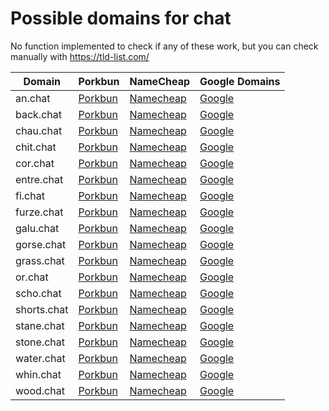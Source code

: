 # Possible domains for chat

No function implemented to check if any of these work, but you can check manually with https://tld-list.com/

| Domain | Porkbun | NameCheap | Google Domains |
|---|---|---|---|
| an.chat | [Porkbun](https://porkbun.com/checkout/search?prb=e814663da1&tlds=&idnLanguage=&search=search&q=an.chat) | [Namecheap](https://www.namecheap.com/domains/registration/results/?domain=an.chat) | [Google](https://domains.google.com/registrar/search?searchTerm=an.chat) |
| back.chat | [Porkbun](https://porkbun.com/checkout/search?prb=e814663da1&tlds=&idnLanguage=&search=search&q=back.chat) | [Namecheap](https://www.namecheap.com/domains/registration/results/?domain=back.chat) | [Google](https://domains.google.com/registrar/search?searchTerm=back.chat) |
| chau.chat | [Porkbun](https://porkbun.com/checkout/search?prb=e814663da1&tlds=&idnLanguage=&search=search&q=chau.chat) | [Namecheap](https://www.namecheap.com/domains/registration/results/?domain=chau.chat) | [Google](https://domains.google.com/registrar/search?searchTerm=chau.chat) |
| chit.chat | [Porkbun](https://porkbun.com/checkout/search?prb=e814663da1&tlds=&idnLanguage=&search=search&q=chit.chat) | [Namecheap](https://www.namecheap.com/domains/registration/results/?domain=chit.chat) | [Google](https://domains.google.com/registrar/search?searchTerm=chit.chat) |
| cor.chat | [Porkbun](https://porkbun.com/checkout/search?prb=e814663da1&tlds=&idnLanguage=&search=search&q=cor.chat) | [Namecheap](https://www.namecheap.com/domains/registration/results/?domain=cor.chat) | [Google](https://domains.google.com/registrar/search?searchTerm=cor.chat) |
| entre.chat | [Porkbun](https://porkbun.com/checkout/search?prb=e814663da1&tlds=&idnLanguage=&search=search&q=entre.chat) | [Namecheap](https://www.namecheap.com/domains/registration/results/?domain=entre.chat) | [Google](https://domains.google.com/registrar/search?searchTerm=entre.chat) |
| fi.chat | [Porkbun](https://porkbun.com/checkout/search?prb=e814663da1&tlds=&idnLanguage=&search=search&q=fi.chat) | [Namecheap](https://www.namecheap.com/domains/registration/results/?domain=fi.chat) | [Google](https://domains.google.com/registrar/search?searchTerm=fi.chat) |
| furze.chat | [Porkbun](https://porkbun.com/checkout/search?prb=e814663da1&tlds=&idnLanguage=&search=search&q=furze.chat) | [Namecheap](https://www.namecheap.com/domains/registration/results/?domain=furze.chat) | [Google](https://domains.google.com/registrar/search?searchTerm=furze.chat) |
| galu.chat | [Porkbun](https://porkbun.com/checkout/search?prb=e814663da1&tlds=&idnLanguage=&search=search&q=galu.chat) | [Namecheap](https://www.namecheap.com/domains/registration/results/?domain=galu.chat) | [Google](https://domains.google.com/registrar/search?searchTerm=galu.chat) |
| gorse.chat | [Porkbun](https://porkbun.com/checkout/search?prb=e814663da1&tlds=&idnLanguage=&search=search&q=gorse.chat) | [Namecheap](https://www.namecheap.com/domains/registration/results/?domain=gorse.chat) | [Google](https://domains.google.com/registrar/search?searchTerm=gorse.chat) |
| grass.chat | [Porkbun](https://porkbun.com/checkout/search?prb=e814663da1&tlds=&idnLanguage=&search=search&q=grass.chat) | [Namecheap](https://www.namecheap.com/domains/registration/results/?domain=grass.chat) | [Google](https://domains.google.com/registrar/search?searchTerm=grass.chat) |
| or.chat | [Porkbun](https://porkbun.com/checkout/search?prb=e814663da1&tlds=&idnLanguage=&search=search&q=or.chat) | [Namecheap](https://www.namecheap.com/domains/registration/results/?domain=or.chat) | [Google](https://domains.google.com/registrar/search?searchTerm=or.chat) |
| scho.chat | [Porkbun](https://porkbun.com/checkout/search?prb=e814663da1&tlds=&idnLanguage=&search=search&q=scho.chat) | [Namecheap](https://www.namecheap.com/domains/registration/results/?domain=scho.chat) | [Google](https://domains.google.com/registrar/search?searchTerm=scho.chat) |
| shorts.chat | [Porkbun](https://porkbun.com/checkout/search?prb=e814663da1&tlds=&idnLanguage=&search=search&q=shorts.chat) | [Namecheap](https://www.namecheap.com/domains/registration/results/?domain=shorts.chat) | [Google](https://domains.google.com/registrar/search?searchTerm=shorts.chat) |
| stane.chat | [Porkbun](https://porkbun.com/checkout/search?prb=e814663da1&tlds=&idnLanguage=&search=search&q=stane.chat) | [Namecheap](https://www.namecheap.com/domains/registration/results/?domain=stane.chat) | [Google](https://domains.google.com/registrar/search?searchTerm=stane.chat) |
| stone.chat | [Porkbun](https://porkbun.com/checkout/search?prb=e814663da1&tlds=&idnLanguage=&search=search&q=stone.chat) | [Namecheap](https://www.namecheap.com/domains/registration/results/?domain=stone.chat) | [Google](https://domains.google.com/registrar/search?searchTerm=stone.chat) |
| water.chat | [Porkbun](https://porkbun.com/checkout/search?prb=e814663da1&tlds=&idnLanguage=&search=search&q=water.chat) | [Namecheap](https://www.namecheap.com/domains/registration/results/?domain=water.chat) | [Google](https://domains.google.com/registrar/search?searchTerm=water.chat) |
| whin.chat | [Porkbun](https://porkbun.com/checkout/search?prb=e814663da1&tlds=&idnLanguage=&search=search&q=whin.chat) | [Namecheap](https://www.namecheap.com/domains/registration/results/?domain=whin.chat) | [Google](https://domains.google.com/registrar/search?searchTerm=whin.chat) |
| wood.chat | [Porkbun](https://porkbun.com/checkout/search?prb=e814663da1&tlds=&idnLanguage=&search=search&q=wood.chat) | [Namecheap](https://www.namecheap.com/domains/registration/results/?domain=wood.chat) | [Google](https://domains.google.com/registrar/search?searchTerm=wood.chat) |
